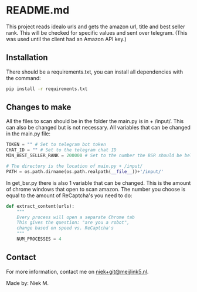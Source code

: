 # README.md

This project reads idealo urls and gets the amazon url, title and best seller rank. This will be checked for specific values and sent over telegram. (This was used until the client had an Amazon API key.)

## Installation

There should be a requirements.txt, you can install all dependencies with the command:

```bash
pip install -r requirements.txt
```

## Changes to make

All the files to scan should be in the folder the main.py is in + /input/. This can also be changed but is not necessary. All variables that can be changed in the main.py file:

```python
TOKEN = "" # Set to telegram bot token
CHAT_ID = "" # Set to the telegram chat ID
MIN_BEST_SELLER_RANK = 200000 # Set to the number the BSR should be below

# The directory is the location of main.py + /input/
PATH = os.path.dirname(os.path.realpath(__file__))+'/input/'
```

In get_bsr.py there is also 1 variable that can be changed. This is the amount of chrome windows that open to scan amazon. The number you choose is equal to the amount of ReCaptcha's you need to do:

```python
def extract_content(urls):
    """
    Every process will open a separate Chrome tab 
    This gives the question: "are you a robot", 
    change based on speed vs. ReCaptcha's
    """
    NUM_PROCESSES = 4
```

## Contact

For more information, contact me on [niek+git@meijlink5.nl](niek+git@meijlink5.nl).

Made by: Niek M.
